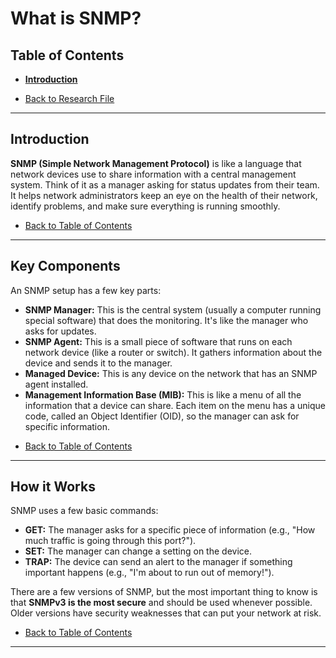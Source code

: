 # What is SNMP?

## Table of Contents
- [**Introduction**](#introduction)

- [Back to Research File](../research.md)

---

## Introduction

**SNMP (Simple Network Management Protocol)** is like a language that network devices use to share information with a central management system. Think of it as a manager asking for status updates from their team. It helps network administrators keep an eye on the health of their network, identify problems, and make sure everything is running smoothly.

- [Back to Table of Contents](#table-of-contents)

---

## Key Components

An SNMP setup has a few key parts:

*   **SNMP Manager:** This is the central system (usually a computer running special software) that does the monitoring. It's like the manager who asks for updates.
*   **SNMP Agent:** This is a small piece of software that runs on each network device (like a router or switch). It gathers information about the device and sends it to the manager.
*   **Managed Device:** This is any device on the network that has an SNMP agent installed.
*   **Management Information Base (MIB):** This is like a menu of all the information that a device can share. Each item on the menu has a unique code, called an Object Identifier (OID), so the manager can ask for specific information.

- [Back to Table of Contents](#table-of-contents)

---

## How it Works

SNMP uses a few basic commands:

*   **GET:** The manager asks for a specific piece of information (e.g., "How much traffic is going through this port?").
*   **SET:** The manager can change a setting on the device.
*   **TRAP:** The device can send an alert to the manager if something important happens (e.g., "I'm about to run out of memory!").

There are a few versions of SNMP, but the most important thing to know is that **SNMPv3 is the most secure** and should be used whenever possible. Older versions have security weaknesses that can put your network at risk.

- [Back to Table of Contents](#table-of-contents)

---
